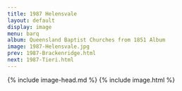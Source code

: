 ```yaml
---
title: 1987 Helensvale
layout: default
display: image
menu: barq
album: Queensland Baptist Churches from 1851 Album
image: 1987-Helensvale.jpg
prev: 1987-Brackenridge.html
next: 1987-Tieri.html
---
```

{% include image-head.md %}
{% include image.html %}